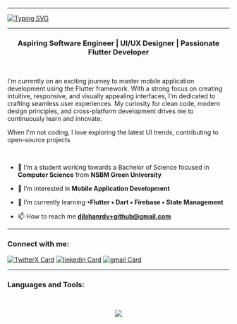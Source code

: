 <hr>

<a href="https://git.io/typing-svg">
  <img src="https://readme-typing-svg.demolab.com?font=Fira+Code&weight=600&size=35&pause=4000&center=true&vCenter=true&random=false&width=1000&lines=Hi%F0%9F%91%8B,+I+am+Rashmika+Dilshan+Viduranga" alt="Typing SVG" />
</a>

<hr>

<h3 align="center">Aspiring Software Engineer | UI/UX Designer | Passionate Flutter Developer </h3>

</br>

I'm currently on an exciting journey to master mobile application development using the Flutter framework. With a strong focus on creating intuitive, responsive, and visually appealing interfaces, I'm dedicated to crafting seamless user experiences. My curiosity for clean code, modern design principles, and cross-platform development drives me to continuously learn and innovate.

When I'm not coding, I love exploring the latest UI trends, contributing to open-source projects

</br>

- 🔭 I’m a student working towards a Bachelor of Science focused in **Computer Science** from **NSBM Green University**

- 👀 I’m interested in **Mobile Application Development**
  
- 🌱 I’m currently learning **•Flutter • Dart • Firebase • State Management**

- 📫 How to reach me **dilshanrdv+github@gmail.com**

<hr>

### Connect with me:

[![TwitterX Card](https://img.icons8.com/color/50/000000/twitterx.png)](https://X.com/dilshanrdv)
[![linkedin Card](https://img.icons8.com/color/50/000000/linkedin.png)](https://www.linkedin.com/in/rashmikadilshan)
[![gmail Card](https://img.icons8.com/color/50/000000/gmail.png)](https://mail.google.com/mail/?view=cm&fs=1&to=dilshanrdv%2Bgithub@gmail.com&su=SUBJECT&body=BODY)

<hr>

### Languages and Tools:

</br>

<p align="center">
  <a href="https://skillicons.dev">
    <img src="https://skillicons.dev/icons?i=html,css,js,flutter,dart,figma,git,github,java,py,c,dotnet,azure,mysql,firebase,idea,androidstudio,vscode,visualstudio,postman,linux&theme=dark&perline=11&align=center"
      />
  </a>
</p>




